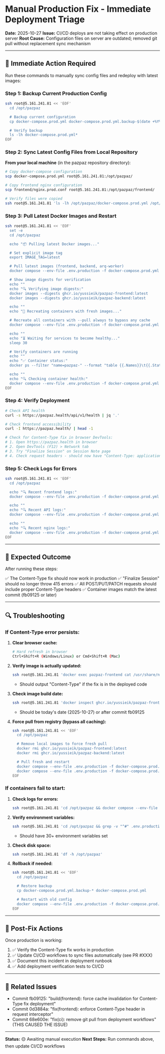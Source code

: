 # Manual Production Fix - Immediate Deployment Triage

**Date:** 2025-10-27
**Issue:** CI/CD deploys are not taking effect on production server
**Root Cause:** Configuration files on server are outdated; removed git pull without replacement sync mechanism

---

## 🚨 Immediate Action Required

Run these commands to manually sync config files and redeploy with latest images:

### Step 1: Backup Current Production Config

```bash
ssh root@5.161.241.81 << 'EOF'
  cd /opt/pazpaz

  # Backup current configuration
  cp docker-compose.prod.yml docker-compose.prod.yml.backup-$(date +%Y%m%d-%H%M%S)

  # Verify backup
  ls -lh docker-compose.prod.yml*
EOF
```

### Step 2: Sync Latest Config Files from Local Repository

**From your local machine** (in the pazpaz repository directory):

```bash
# Copy docker-compose configuration
scp docker-compose.prod.yml root@5.161.241.81:/opt/pazpaz/

# Copy frontend nginx configuration
scp frontend/nginx.prod.conf root@5.161.241.81:/opt/pazpaz/frontend/

# Verify files were copied
ssh root@5.161.241.81 'ls -lh /opt/pazpaz/docker-compose.prod.yml /opt/pazpaz/frontend/nginx.prod.conf'
```

### Step 3: Pull Latest Docker Images and Restart

```bash
ssh root@5.161.241.81 << 'EOF'
  set -e
  cd /opt/pazpaz

  echo "📦 Pulling latest Docker images..."

  # Set explicit image tag
  export IMAGE_TAG=latest

  # Pull latest images (frontend, backend, arq-worker)
  docker compose --env-file .env.production -f docker-compose.prod.yml pull frontend api arq-worker

  # Show image digests for verification
  echo ""
  echo "🔍 Verifying image digests:"
  docker images --digests ghcr.io/yussieik/pazpaz-frontend:latest
  docker images --digests ghcr.io/yussieik/pazpaz-backend:latest

  echo ""
  echo "🔄 Recreating containers with fresh images..."

  # Recreate all containers with --pull always to bypass any cache
  docker compose --env-file .env.production -f docker-compose.prod.yml up -d --force-recreate --pull always

  echo ""
  echo "⏳ Waiting for services to become healthy..."
  sleep 30

  # Verify containers are running
  echo ""
  echo "✅ Container status:"
  docker ps --filter "name=pazpaz-" --format "table {{.Names}}\t{{.Status}}\t{{.Image}}"

  echo ""
  echo "🔍 Checking container health:"
  docker compose --env-file .env.production -f docker-compose.prod.yml ps
EOF
```

### Step 4: Verify Deployment

```bash
# Check API health
curl -s https://pazpaz.health/api/v1/health | jq '.'

# Check frontend accessibility
curl -I https://pazpaz.health/ | head -1

# Check for Content-Type fix in browser DevTools:
# 1. Open https://pazpaz.health in browser
# 2. Open DevTools (F12) > Network tab
# 3. Try "Finalize Session" on Session Note page
# 4. Check request headers - should now have "Content-Type: application/json"
```

### Step 5: Check Logs for Errors

```bash
ssh root@5.161.241.81 << 'EOF'
  cd /opt/pazpaz

  echo "🔍 Recent frontend logs:"
  docker compose --env-file .env.production -f docker-compose.prod.yml logs frontend --tail=50

  echo ""
  echo "🔍 Recent API logs:"
  docker compose --env-file .env.production -f docker-compose.prod.yml logs api --tail=50

  echo ""
  echo "🔍 Recent nginx logs:"
  docker compose --env-file .env.production -f docker-compose.prod.yml logs nginx --tail=50
EOF
```

---

## 🎯 Expected Outcome

After running these steps:

✅ The Content-Type fix should now work in production
✅ "Finalize Session" should no longer throw 415 errors
✅ All POST/PUT/PATCH requests should include proper Content-Type headers
✅ Container images match the latest commit (fb09125 or later)

---

## 🔍 Troubleshooting

### If Content-Type error persists:

1. **Clear browser cache:**
   ```bash
   # Hard refresh in browser
   Ctrl+Shift+R (Windows/Linux) or Cmd+Shift+R (Mac)
   ```

2. **Verify image is actually updated:**
   ```bash
   ssh root@5.161.241.81 'docker exec pazpaz-frontend cat /usr/share/nginx/html/assets/index-*.js | grep -o "Content-Type" | head -1'
   ```
   - Should output "Content-Type" if the fix is in the deployed code

3. **Check image build date:**
   ```bash
   ssh root@5.161.241.81 'docker inspect ghcr.io/yussieik/pazpaz-frontend:latest | jq ".[0].Created"'
   ```
   - Should be today's date (2025-10-27) or after commit fb09125

4. **Force pull from registry (bypass all caching):**
   ```bash
   ssh root@5.161.241.81 << 'EOF'
     cd /opt/pazpaz

     # Remove local images to force fresh pull
     docker rmi ghcr.io/yussieik/pazpaz-frontend:latest
     docker rmi ghcr.io/yussieik/pazpaz-backend:latest

     # Pull fresh and restart
     docker compose --env-file .env.production -f docker-compose.prod.yml pull
     docker compose --env-file .env.production -f docker-compose.prod.yml up -d --force-recreate
   EOF
   ```

### If containers fail to start:

1. **Check logs for errors:**
   ```bash
   ssh root@5.161.241.81 'cd /opt/pazpaz && docker compose --env-file .env.production -f docker-compose.prod.yml logs --tail=100'
   ```

2. **Verify environment variables:**
   ```bash
   ssh root@5.161.241.81 'cd /opt/pazpaz && grep -v "^#" .env.production | wc -l'
   ```
   - Should have 30+ environment variables set

3. **Check disk space:**
   ```bash
   ssh root@5.161.241.81 'df -h /opt/pazpaz'
   ```

4. **Rollback if needed:**
   ```bash
   ssh root@5.161.241.81 << 'EOF'
     cd /opt/pazpaz

     # Restore backup
     cp docker-compose.prod.yml.backup-* docker-compose.prod.yml

     # Restart with old config
     docker compose --env-file .env.production -f docker-compose.prod.yml up -d --force-recreate
   EOF
   ```

---

## 📝 Post-Fix Actions

Once production is working:

1. ✅ Verify the Content-Type fix works in production
2. ✅ Update CI/CD workflows to sync files automatically (see PR #XXX)
3. ✅ Document this incident in deployment runbook
4. ✅ Add deployment verification tests to CI/CD

---

## 🔗 Related Issues

- Commit fb09125: "build(frontend): force cache invalidation for Content-Type fix deployment"
- Commit 0d3884a: "fix(frontend): enforce Content-Type header in request interceptor"
- Commit 68e600e: "fix(ci): remove git pull from deployment workflows" (THIS CAUSED THE ISSUE)

---

**Status:** 🟡 Awaiting manual execution
**Next Steps:** Run commands above, then update CI/CD workflows
